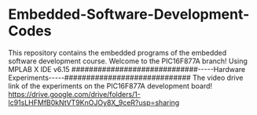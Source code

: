 # Embedded-Software-Development-Codes
This repository contains the embedded programs of the embedded software development course.
Welcome to the PIC16F877A branch!
Using MPLAB X IDE v6.15
#############################-----Hardware Experiments-----#############################
The video drive link of the experiments on the PIC16F877A development board!
https://drive.google.com/drive/folders/1-lc91sLHFMfB0kNtVT9KnOJOy8X_9ceR?usp=sharing

